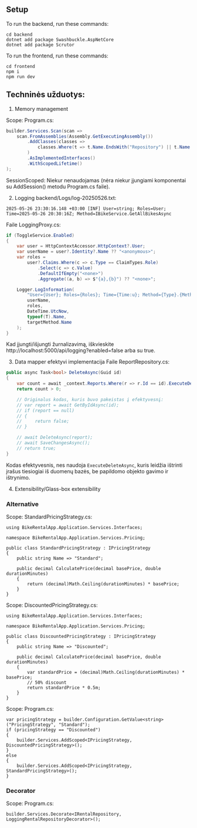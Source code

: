 ## Setup
To run the backend, run these commands:
```
cd backend
dotnet add package Swashbuckle.AspNetCore
dotnet add package Scrutor
```

To run the frontend, run these commands:
```
cd frontend
npm i
npm run dev
```


## Techninės užduotys:
1. Memory management

Scope: Program.cs:
```csharp
builder.Services.Scan(scan =>
    scan.FromAssemblies(Assembly.GetExecutingAssembly())
        .AddClasses(classes =>
            classes.Where(t => t.Name.EndsWith("Repository") || t.Name.EndsWith("Service"))
        )
        .AsImplementedInterfaces()
        .WithScopedLifetime()
);
```

SessionScoped: Niekur nenaudojamas (nėra niekur įjungiami komponentai su AddSession() metodu Program.cs faile).


2. Logging
backend/Logs/log-20250526.txt:
```
2025-05-26 23:30:16.148 +03:00 [INF] User=string; Roles=User; Time=2025-05-26 20:30:16Z; Method=IBikeService.GetAllBikesAsync
```
Faile LoggingProxy.cs:
```csharp
if (ToggleService.Enabled)
{
    var user = HttpContextAccessor.HttpContext?.User;
    var userName = user?.Identity?.Name ?? "<anonymous>";
    var roles =
        user?.Claims.Where(c => c.Type == ClaimTypes.Role)
            .Select(c => c.Value)
            .DefaultIfEmpty("<none>")
            .Aggregate((a, b) => $"{a},{b}") ?? "<none>";

    Logger.LogInformation(
        "User={User}; Roles={Roles}; Time={Time:u}; Method={Type}.{Method}",
        userName,
        roles,
        DateTime.UtcNow,
        typeof(T).Name,
        targetMethod.Name
    );
}
```
Kad įjungti/išjungti žurnalizavimą, iškvieskite http://localhost:5000/api/logging?enabled=false arba su true.

3. Data mapper efektyvi implementacija
Faile ReportRepository.cs:
```csharp
public async Task<bool> DeleteAsync(Guid id)
{
    var count = await _context.Reports.Where(r => r.Id == id).ExecuteDeleteAsync();
    return count > 0;

    // Originalus kodas, kuris buvo pakeistas į efektyvesnį:
    // var report = await GetByIdAsync(id);
    // if (report == null)
    // {
    //     return false;
    // }

    // await DeleteAsync(report);
    // await SaveChangesAsync();
    // return true;
}
```
Kodas efektyvesnis, nes naudoja `ExecuteDeleteAsync`, kuris leidžia ištrinti įrašus tiesiogiai iš duomenų bazės, be papildomo objekto gavimo ir ištrynimo.

4. Extensibility/Glass-box extensibility

### Alternative

Scope: StandardPricingStrategy.cs:
```
using BikeRentalApp.Application.Services.Interfaces;

namespace BikeRentalApp.Application.Services.Pricing;

public class StandardPricingStrategy : IPricingStrategy
{
    public string Name => "Standard";

    public decimal CalculatePrice(decimal basePrice, double durationMinutes)
    {
        return (decimal)Math.Ceiling(durationMinutes) * basePrice;
    }
}
```

Scope: DiscountedPricingStrategy.cs:
```
using BikeRentalApp.Application.Services.Interfaces;

namespace BikeRentalApp.Application.Services.Pricing;

public class DiscountedPricingStrategy : IPricingStrategy
{
    public string Name => "Discounted";

    public decimal CalculatePrice(decimal basePrice, double durationMinutes)
    {
        var standardPrice = (decimal)Math.Ceiling(durationMinutes) * basePrice;
        // 50% discount
        return standardPrice * 0.5m;
    }
}
```

Scope: Program.cs:
```
var pricingStrategy = builder.Configuration.GetValue<string>("PricingStrategy", "Standard");
if (pricingStrategy == "Discounted")
{
    builder.Services.AddScoped<IPricingStrategy, DiscountedPricingStrategy>();
}
else
{
    builder.Services.AddScoped<IPricingStrategy, StandardPricingStrategy>();
}
```

### Decorator

Scope: Program.cs:
```
builder.Services.Decorate<IRentalRepository, LoggingRentalRepositoryDecorator>();
```

